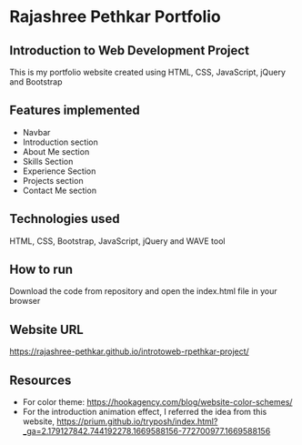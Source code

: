 # Rajashree Pethkar Portfolio
## Introduction to Web Development Project
This is my portfolio website created using HTML, CSS, JavaScript, jQuery and Bootstrap

## Features implemented
- Navbar
- Introduction section
- About Me section
- Skills Section
- Experience Section
- Projects section
- Contact Me section


## Technologies used
HTML, CSS, Bootstrap, JavaScript, jQuery and WAVE tool


## How to run
Download the code from repository and open the index.html file in your browser

## Website URL
https://rajashree-pethkar.github.io/introtoweb-rpethkar-project/


## Resources
- For color theme: https://hookagency.com/blog/website-color-schemes/
- For the introduction animation effect, I referred the idea from this website, https://prium.github.io/tryposh/index.html?_ga=2.179127842.744192278.1669588156-772700977.1669588156
